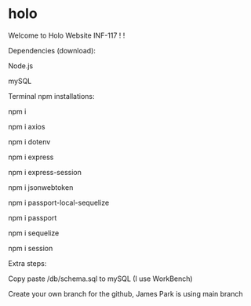 # holo

Welcome to Holo Website INF-117 ! !

Dependencies (download):

Node.js

mySQL

Terminal npm installations:

npm i

npm i axios 

npm i dotenv

npm i express

npm i express-session

npm i jsonwebtoken

npm i passport-local-sequelize

npm i passport

npm i sequelize

npm i session

Extra steps:

Copy paste /db/schema.sql to mySQL (I use WorkBench)

Create your own branch for the github, James Park is using main branch